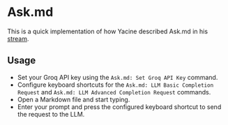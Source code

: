 # Ask.md

This is a quick implementation of how Yacine described Ask.md in his [stream](https://twitter.com/yacineMTB/status/1788633837108408815).

## Usage

- Set your Groq API key using the `Ask.md: Set Groq API Key` command.
- Configure keyboard shortcuts for the `Ask.md: LLM Basic Completion Request` and `Ask.md: LLM Advanced Completion Request` commands.
- Open a Markdown file and start typing.
- Enter your prompt and press the configured keyboard shortcut to send the request to the LLM.
